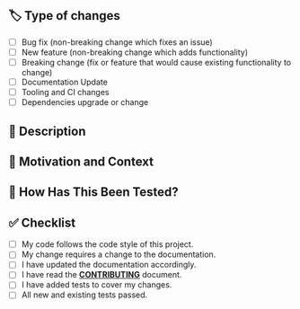 <!-- Provide a general summary of your changes in the Title above -->
<!-- markdownlint-disable MD041 -->

## 🏷 Type of changes
<!--- What types of changes does your code introduce? Put an `x` in all the boxes that apply: -->
- [ ] Bug fix (non-breaking change which fixes an issue)
- [ ] New feature (non-breaking change which adds functionality)
- [ ] Breaking change (fix or feature that would cause existing functionality to change)
- [ ] Documentation Update
- [ ] Tooling and CI changes
- [ ] Dependencies upgrade or change

## 📝 Description
<!--
Describe your changes in detail including:
  - the purpose and scope of this PR (what)
  - the impacted components (where, often match conventional commit scope)
  - explanation/algorithm if require (how)
-->

## 📑 Motivation and Context
<!--- Why is this change required? What problem does it solve? -->
<!--- Either the associated JIRA reference or a paragraph. -->

## 🧪 How Has This Been Tested?
<!--- Please describe in detail how you tested your changes. -->
<!--- Include details of your testing environment, and the tests you ran to -->
<!--- see how your change affects other areas of the code, etc. -->

## ✅ Checklist
<!--- Go over all the following points, and put an `x` in all the boxes that apply. -->
<!--- If you're unsure about any of these, don't hesitate to ask. We're here to help! -->
- [ ] My code follows the code style of this project.
- [ ] My change requires a change to the documentation.
- [ ] I have updated the documentation accordingly.
- [ ] I have read the [**CONTRIBUTING**](../blob/6/edge/CONTRIBUTING.md) document.
- [ ] I have added tests to cover my changes.
- [ ] All new and existing tests passed.
